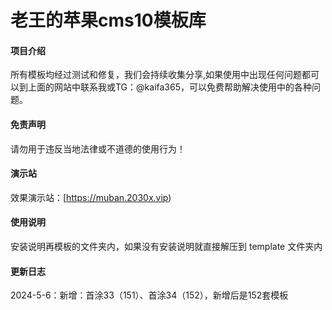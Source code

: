# 老王的苹果cms10模板库

#### 项目介绍
所有模板均经过测试和修复，我们会持续收集分享,如果使用中出现任何问题都可以到上面的网站中联系我或TG：@kaifa365，可以免费帮助解决使用中的各种问题。

#### 免责声明
请勿用于违反当地法律或不道德的使用行为！

#### 演示站
效果演示站：[https://muban.2030x.vip)

#### 使用说明
安装说明再模板的文件夹内，如果没有安装说明就直接解压到 template 文件夹内

#### 更新日志
2024-5-6：新增：首涂33（151）、首涂34（152），新增后是152套模板

